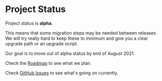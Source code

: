 # Project Status

Project status is **alpha**.

This means that some migration steps may be needed between releases. 
We will try really hard to keep these to minimum and give you a clear 
upgrade path or an upgrade script.

Our goal is to move out of alpha status by end of August 2021.

Check the [Roadmap](/en/Roadmap.md) to see what we plan.

Check [GitHub Issues](https://github.com/spxbhuhb/zakadabar-stack/issues) to see what's going on
currently.